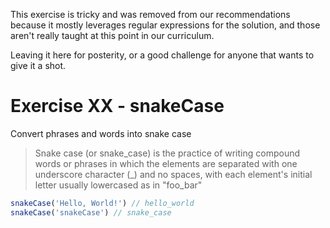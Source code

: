 This exercise is tricky and was removed from our recommendations because it mostly leverages regular expressions for the solution, and those aren't really taught at this point in our curriculum.

Leaving it here for posterity, or a good challenge for anyone that wants to give it a shot.

# Exercise XX - snakeCase

Convert phrases and words into snake case

> Snake case (or snake\_case) is the practice of writing compound words or phrases in which the elements are separated with one underscore character (\_) and no spaces, with each element's initial letter usually lowercased as in "foo\_bar" 

```javascript
snakeCase('Hello, World!') // hello_world
snakeCase('snakeCase') // snake_case
```
